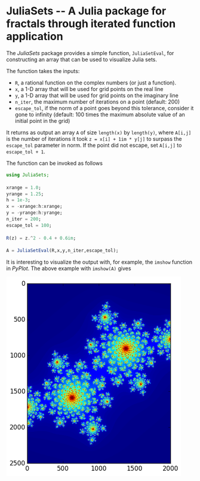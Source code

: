 # JuliaSets -- A Julia package for fractals through iterated function application

The *JuliaSets* package provides a simple function, ``JuliaSetEval``, for constructing an array that can be used to visualize Julia sets.

The function takes the inputs:

- ``R``, a rational function on the complex numbers (or just a function).
- ``x``, a 1-D array that will be used for grid points on the real line
- ``y``, a 1-D array that will be used for grid points on the imaginary line
- ``n_iter``, the maximum number of iterations on a point (default: 200)
- ``escape_tol``, if the norm of a point goes beyond this tolerance, consider it gone to infinity (default: 100 times the maximum absolute value of an initial point in the grid)

It returns as output an array ``A`` of size ``length(x)`` by ``length(y)``, where ``A[i,j]`` is the number of iterations it took ``z = x[i] + 1im * y[j]`` to surpass the ``escape_tol`` parameter in norm. If the point did not escape, set ``A[i,j]`` to ``escape_tol + 1``.

The function can be invoked as follows
```julia
using JuliaSets;

xrange = 1.0;
yrange = 1.25;
h = 1e-3;
x = -xrange:h:xrange;
y = -yrange:h:yrange;
n_iter = 200;
escape_tol = 100;

R(z) = z.^2 - 0.4 + 0.6im;

A = JuliaSetEval(R,x,y,n_iter,escape_tol);
```

It is interesting to visualize the output with, for example, the ``imshow`` function in *PyPlot*.  The above example  with ``imshow(A)`` gives

![alt text](https://github.com/victorminden/JuliaSets/raw/master/juliaset.png "An example fractal pattern")
